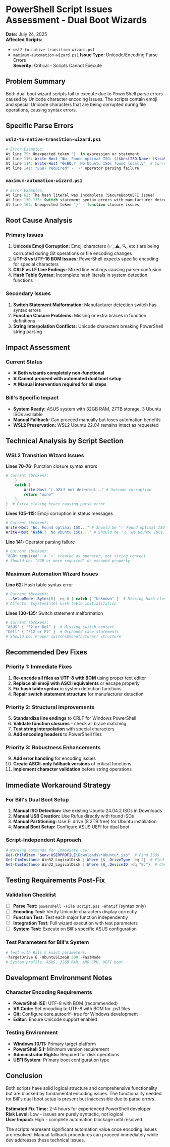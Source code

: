 # PowerShell Script Issues Assessment - Dual Boot Wizards

**Date:** July 24, 2025  
**Affected Scripts:** 
- `wsl2-to-native-transition-wizard.ps1`
- `maximum-automation-wizard.ps1`
**Issue Type:** Unicode/Encoding Parse Errors  
**Severity:** Critical - Scripts Cannot Execute

## Problem Summary

Both dual boot wizard scripts fail to execute due to PowerShell parse errors caused by Unicode character encoding issues. The scripts contain emoji and special Unicode characters that are being corrupted during file operations, causing syntax errors.

## Specific Parse Errors

### `wsl2-to-native-transition-wizard.ps1`
```powershell
# Error Examples:
At line 75: Unexpected token '}' in expression or statement
At line 110: Write-Host "�o. Found optimal ISO: $($bestISO.Name) ($isoSizeGB GB)"  # Corrupted emoji
At line 114: Write-Host "�s��,?  No Ubuntu ISOs found locally"  # Corrupted warning icon
At line 141: "8GB+ required" - '+' operator parsing failure
```

### `maximum-automation-wizard.ps1`
```powershell
# Error Examples:
At line 62: The hash literal was incomplete (SecureBootUEFI issue)
At line 130-135: Switch statement syntax errors with manufacturer detection
At line 162: Unexpected token '}' - function closure issues
```

## Root Cause Analysis

### Primary Issues
1. **Unicode Emoji Corruption:** Emoji characters (✅, ⚠️, 🔍, etc.) are being corrupted during Git operations or file encoding changes
2. **UTF-8 vs UTF-16 BOM Issues:** PowerShell expects specific encoding for special characters
3. **CRLF vs LF Line Endings:** Mixed line endings causing parser confusion
4. **Hash Table Syntax:** Incomplete hash literals in system detection functions

### Secondary Issues
1. **Switch Statement Malformation:** Manufacturer detection switch has syntax errors
2. **Function Closure Problems:** Missing or extra braces in function definitions
3. **String Interpolation Conflicts:** Unicode characters breaking PowerShell string parsing

## Impact Assessment

### Current Status
- ❌ **Both wizards completely non-functional**
- ❌ **Cannot proceed with automated dual boot setup**
- ❌ **Manual intervention required for all steps**

### Bill's Specific Impact
- **System Ready:** ASUS system with 32GB RAM, 27TB storage, 3 Ubuntu ISOs available
- **Manual Fallback:** Can proceed manually but loses automation benefits
- **WSL2 Preservation:** WSL2 Ubuntu 22.04 remains intact as requested

## Technical Analysis by Script Section

### WSL2 Transition Wizard Issues

**Lines 70-76:** Function closure syntax errors
```powershell
# Current (broken):
    }
    catch {
        Write-Host "ℹ️  WSL2 not detected..." # Unicode corruption
        return "none"
    }
}  # Extra closing brace causing parse error
```

**Lines 105-115:** Emoji corruption in status messages
```powershell
# Current (broken):
Write-Host "�o. Found optimal ISO..." # Should be "✅ Found optimal ISO..."
Write-Host "�s��,?  No Ubuntu ISOs..." # Should be "⚠️  No Ubuntu ISOs..."
```

**Line 141:** Operator parsing failure
```powershell
# Current (broken):
"8GB+ required"  # '+' treated as operator, not string content
# Should be: "8GB or more required" or escaped properly
```

### Maximum Automation Wizard Issues

**Line 62:** Hash table syntax error
```powershell
# Current (broken):
...SetupMode).Bytes[0] -eq 0 } catch { "Unknown" }  # Missing hash closure
# Affects: $systemIntel hash table initialization
```

**Lines 130-135:** Switch statement malformation
```powershell
# Current (broken):
"ASUS" { "F2 or Del" }  # Missing switch context
"Dell" { "F12 or F2" }  # Orphaned case statements
# Should be: Proper switch($manufacturer) structure
```

## Recommended Dev Fixes

### Priority 1: Immediate Fixes
1. **Re-encode all files as UTF-8 with BOM** using proper text editor
2. **Replace all emoji with ASCII equivalents** or escape properly
3. **Fix hash table syntax** in system detection functions
4. **Repair switch statement structure** for manufacturer detection

### Priority 2: Structural Improvements
5. **Standardize line endings** to CRLF for Windows PowerShell
6. **Validate function closures** - check all brace matching
7. **Test string interpolation** with special characters
8. **Add encoding headers** to PowerShell files

### Priority 3: Robustness Enhancements  
9. **Add error handling** for encoding issues
10. **Create ASCII-only fallback versions** of critical functions
11. **Implement character validation** before string operations

## Immediate Workaround Strategy

### For Bill's Dual Boot Setup
1. **Manual ISO Detection:** Use existing Ubuntu 24.04.2 ISOs in Downloads
2. **Manual USB Creation:** Use Rufus directly with found ISOs
3. **Manual Partitioning:** Use E: drive (8.2TB free) for Ubuntu installation
4. **Manual Boot Setup:** Configure ASUS UEFI for dual boot

### Script-Independent Approach
```powershell
# Working commands for immediate use:
Get-ChildItem "$env:USERPROFILE\Downloads\*ubuntu*.iso"  # Find ISOs
Get-CimInstance Win32_LogicalDisk | Where {$_.DriveType -eq 2}  # Find USB drives  
Get-CimInstance Win32_LogicalDisk | Where {$_.DeviceID -eq "E:"}  # Check E: drive space
```

## Testing Requirements Post-Fix

### Validation Checklist
- [ ] **Parse Test:** `powershell -File script.ps1 -WhatIf` (syntax only)
- [ ] **Encoding Test:** Verify Unicode characters display correctly
- [ ] **Function Test:** Test each major function independently  
- [ ] **Integration Test:** Full wizard execution with test parameters
- [ ] **System Test:** Execute on Bill's specific ASUS configuration

### Test Parameters for Bill's System
```powershell
# Test with Bill's exact parameters:
-TargetDrive E -UbuntuSizeGB 500 -FastMode
# System profile: ASUS, 32GB RAM, AMD CPU, UEFI boot
```

## Development Environment Notes

### Character Encoding Requirements
- **PowerShell ISE:** UTF-8 with BOM (recommended)
- **VS Code:** Set encoding to UTF-8 with BOM for .ps1 files
- **Git:** Configure core.autocrlf=true for Windows development
- **Editor:** Ensure Unicode support enabled

### Testing Environment
- **Windows 10/11:** Primary target platform
- **PowerShell 5.1:** Minimum version requirement  
- **Administrator Rights:** Required for disk operations
- **UEFI System:** Primary boot configuration type

## Conclusion

Both scripts have solid logical structure and comprehensive functionality but are blocked by fundamental encoding issues. The functionality needed for Bill's dual boot setup is present but inaccessible due to parse errors.

**Estimated Fix Time:** 2-4 hours for experienced PowerShell developer  
**Risk Level:** Low - issues are purely syntactic, not logical  
**User Impact:** High - complete automation blockage until resolved

The scripts represent significant automation value once encoding issues are resolved. Manual fallback procedures can proceed immediately while dev addresses these technical issues.